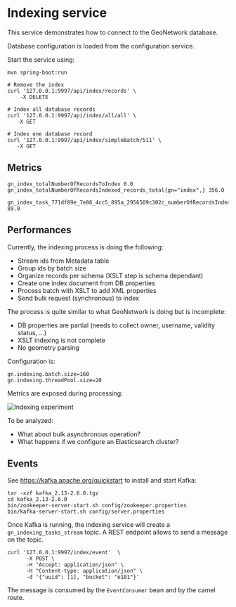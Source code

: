 # Indexing service

This service demonstrates how to connect to the GeoNetwork database.

Database configuration is loaded from the configuration service.

Start the service using:
```
mvn spring-boot:run
```


```shell script
# Remove the index
curl '127.0.0.1:9997/api/index/records' \
    -X DELETE 

# Index all database records
curl '127.0.0.1:9997/api/index/all/all' \
   -X GET 

# Index one database record
curl '127.0.0.1:9997/api/index/simpleBatch/511' \
   -X GET 
```



## Metrics

```
gn_index_totalNumberOfRecordsToIndex 0.0
gn_index_totalNumberOfRecordsIndexed_records_total{gn="index",} 356.0

gn_index_task_771df89e_7e86_4cc5_895a_2956509c302c_numberOfRecordsIndexed_records_total{gn="index",} 89.0
```

## Performances

Currently, the indexing process is doing the following:
* Stream ids from Metadata table
* Group ids by batch size 
* Organize records per schema (XSLT step is schema dependant)
* Create one index document from DB properties
* Process batch with XSLT to add XML properties
* Send bulk request (synchronous) to index

The process is quite similar to what GeoNetwork is doing but is incomplete:
* DB properties are partial (needs to collect owner, username, validity status, ...)
* XSLT indexing is not complete
* No geometry parsing

Configuration is:

```properties
gn.indexing.batch.size=160
gn.indexing.threadPool.size=20
```

Metrics are exposed during processing: 

![Indexing experiment](../doc/img/indexing-experiment.png)

To be analyzed:
* What about bulk asynchronous operation?
* What happens if we configure an Elasticsearch cluster?



## Events

See https://kafka.apache.org/quickstart to install and start Kafka:

```shell script
tar -xzf kafka_2.13-2.6.0.tgz
cd kafka_2.13-2.6.0
bin/zookeeper-server-start.sh config/zookeeper.properties
bin/kafka-server-start.sh config/server.properties
```

Once Kafka is running, the indexing service will create a `gn_indexing_tasks_stream` topic. A REST endpoint allows to send a message on the topic.

```shell script
curl '127.0.0.1:9997/index/event'  \
      -X POST \
      -H "Accept: application/json" \
      -H "Content-type: application/json" \
      -d '{"uuid": [1], "bucket": "e101"}'
```

The message is consumed by the `EventConsumer` bean and by the camel route. 
